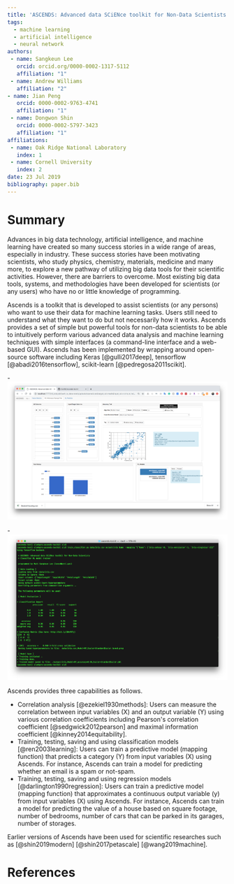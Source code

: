 ```yaml
---
title: 'ASCENDS: Advanced data SCiENce toolkit for Non-Data Scientists'
tags:
  - machine learning
  - artificial intelligence
  - neural network
authors:
 - name: Sangkeun Lee
   orcid: orcid.org/0000-0002-1317-5112
   affiliation: "1"
 - name: Andrew Williams
   affiliation: "2"
- name: Jian Peng
   orcid: 0000-0002-9763-4741
   affiliation: "1"
 - name: Dongwon Shin
   orcid: 0000-0002-5797-3423
   affiliation: "1"
affiliations:
 - name: Oak Ridge National Laboratory
   index: 1
 - name: Cornell University
   index: 2
date: 23 Jul 2019
bibliography: paper.bib
---
```


# Summary

Advances in big data technology, artificial intelligence, and machine learning have created so many success stories in a wide range of areas, especially in industry. These success stories have been motivating scientists, who study physics, chemistry, materials, medicine and many more, to explore a new pathway of utilizing big data tools for their scientific activities. However, there are barriers to overcome. Most existing big data tools, systems, and methodologies have been developed for scientists (or any users) who have no or little knowledge of programming. 

Ascends is a toolkit that is developed to assist scientists (or any persons) who want to use their data for machine learning tasks. Users still need to understand what they want to do but not necessarily how it works. Ascends provides a set of simple but powerful tools for non-data scientists to be able to intuitively perform various advanced data analysis and machine learning techniques with simple interfaces (a command-line interface and a web-based GUI). Ascends has been implemented by wrapping around open-source software including Keras [@gulli2017deep], tensorflow [@abadi2016tensorflow], scikit-learn [@pedregosa2011scikit].

-![Using Ascends via its web-based graphic user interface](./logo/web-ui.png)

-![Using Ascends via its command-line interface](./logo/command-line-ui.png)

Ascends provides three capabilities as follows.
- Correlation analysis [@ezekiel1930methods]: Users can measure the correlation between input variables (X) and an output variable (Y) using various correlation coefficients including Pearson's correlation coefficient [@sedgwick2012pearson] and maximal information coefficient [@kinney2014equitability]. 
- Training, testing, saving and using classification models [@ren2003learning]: Users can train a predictive model (mapping function) that predicts a category (Y) from input variables (X) using Ascends. For instance, Ascends can train a model for predicting whether an email is a spam or not-spam.
- Training, testing, saving and using regression models [@darlington1990regression]: Users can train a predictive model (mapping function) that approximates a continuous output variable (y) from input variables (X) using Ascends. For instance, Ascends can train a model for predicting the value of a house based on square footage, number of bedrooms, number of cars that can be parked in its garages, number of storages.

Earlier versions of Ascends have been used for scientific researches such as [@shin2019modern] [@shin2017petascale] [@wang2019machine]. 

# References
